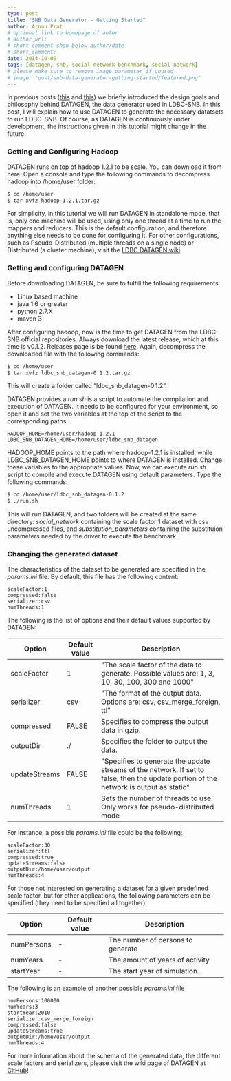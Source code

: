 ```yaml
---
type: post
title: "SNB Data Generator - Getting Started"
author: Arnau Prat
# optional link to homepage of autor
# author_url: 
# short comment shon below author/date
# short_comment:
date: 2014-10-09
tags: [datagen, snb, social network benchmark, social network]
# please make sure to remove image parameter if unused
# image: "post/snb-data-generator-getting-started/featured.png" 
---
```


In previous posts ([this](../datagen-data-generation-for-the-social-network-benchmark) and [this](../getting-started-with-snb)) we briefly introduced the design goals and philosophy behind DATAGEN, the data generator used in LDBC-SNB. In this post, I will explain how to use DATAGEN to generate the necessary datatsets to run LDBC-SNB. Of course, as DATAGEN is continuously under development,  the instructions given in this tutorial might change in the future.

### Getting and Configuring Hadoop

DATAGEN runs on top of hadoop 1.2.1  to be scale. You can download it from here. Open a console and type the following commands to decompress hadoop into /home/user folder:

```bash
$ cd /home/user
$ tar xvfz hadoop-1.2.1.tar.gz
```

For simplicity, in this tutorial we will run DATAGEN in standalone mode, that is, only one machine will be used, using only one thread at a time to run the mappers and reducers. This is the default configuration, and therefore anything else needs to be done for configuring it. For other configurations, such as Pseudo-Distributed (multiple threads on a single node) or Distributed (a cluster machine), visit the [LDBC DATAGEN wiki](https://github.com/ldbc/ldbc_snb_datagen_hadoop/wiki/Configuration).

### Getting and configuring DATAGEN

Before downloading DATAGEN, be sure to fulfill the following requirements:

 * Linux based machine
 * java 1.6 or greater
 * python 2.7.X
 * maven 3

After configuring hadoop, now is the time to get DATAGEN from the LDBC-SNB official repositories. Always download the latest release, which at this time is v0.1.2. Releases page is be found [here](https://github.com/ldbc/ldbc_snb_datagen_hadoop/releases). Again, decompress the downloaded file with the following commands:

```bash
$ cd /home/user
$ tar xvfz ldbc_snb_datagen-0.1.2.tar.gz
```


This will create a folder called “ldbc_snb_datagen-0.1.2”.

DATAGEN provides a *run.sh* is a script to automate the compilation and execution of DATAGEN. It needs to be configured for your environment, so open it and set the two variables at the top of the script to the corresponding paths.

```
HADOOP_HOME=/home/user/hadoop-1.2.1
LDBC_SNB_DATAGEN_HOME=/home/user/ldbc_snb_datagen
```

HADOOP_HOME points to the path where hadoop-1.2.1 is installed, while LDBC_SNB_DATAGEN_HOME points to where DATAGEN is installed. Change these variables to the appropriate values. Now, we can execute *run.sh* script to compile and execute DATAGEN using default parameters. Type the following commands:

```bash
$ cd /home/user/ldbc_snb_datagen-0.1.2
$ ./run.sh
```


This will run DATAGEN, and two folders will be created at the same directory: *social_network* containing the scale factor 1 dataset with csv uncompressed files, and *substitution_parameters* containing the substituion parameters needed by the driver to execute the benchmark.

### Changing the generated dataset

The characteristics of the dataset to be generated are specified in the *params.ini* file. By default, this file has the following content:

```
scaleFactor:1
compressed:false
serializer:csv
numThreads:1
```

The following is the list of options and their default values supported by DATAGEN:

| Option        | Default value | Description                                                                                                                            | 
|---------------|---------------|----------------------------------------------------------------------------------------------------------------------------------------| 
| scaleFactor   | 1             | "The scale factor of the data to generate. Possible values are: 1, 3, 10, 30, 100, 300 and 1000"                                       | 
| serializer    | csv           | "The format of the output data. Options are: csv, csv_merge_foreign, ttl"                                                              | 
| compressed    | FALSE         | Specifies to compress the output data in gzip.                                                                                         | 
| outputDir     | ./            | Specifies the folder to output the data.                                                                                               | 
| updateStreams | FALSE         | "Specifies to generate the update streams of the network. If set to false, then the update portion of the network is output as static" | 
| numThreads    | 1             | Sets the number of threads to use. Only works for pseudo-distributed mode                                                              | 


For instance, a possible *params.ini* file could be the following:

```
scaleFactor:30
serializer:ttl
compressed:true
updateStreams:false
outputDir:/home/user/output
numThreads:4
```

For those not interested on generating a dataset for a given predefined scale factor, but for other applications, the following parameters can be specified (they need to be specified all together):

| Option     | Default value | Description                       | 
|------------|---------------|-----------------------------------| 
| numPersons | -             | The number of persons to generate | 
| numYears   | -             | The amount of years of activity   | 
| startYear  | -             | The start year of simulation.     | 

The following is an example of another possible *params.ini* file

```
numPersons:100000
numYears:3
startYear:2010
serializer:csv_merge_foreign
compressed:false
updateStreams:true
outputDir:/home/user/output
numThreads:4
```

For more information about the schema of the generated data, the different scale factors and serializers, please visit the wiki page of DATAGEN at [GitHub](https://github.com/ldbc/ldbc_snb_datagen_hadoop/)!
